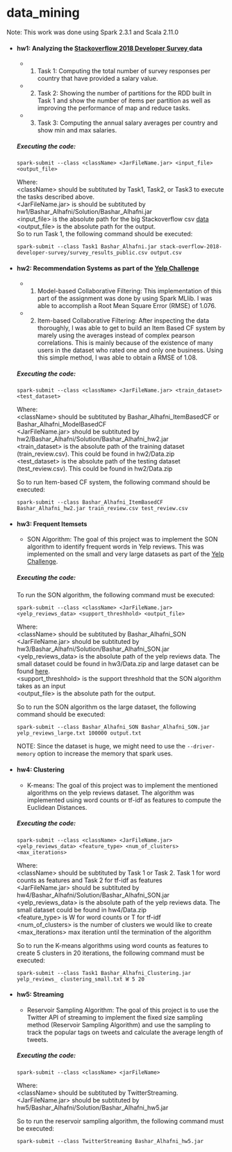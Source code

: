 # data_mining
Note: This work was done using Spark 2.3.1 and Scala 2.11.0
* #### hw1: Analyzing the [Stackoverflow 2018 Developer Survey ](https://www.kaggle.com/stackoverflow/stack-overflow-2018-developer-survey) data ####
  * 1) Task 1: Computing the total number of survey responses per country that have provided a salary value.
  * 2) Task 2: Showing the number of partitions for the RDD built in Task 1 and show the number of items per partition as well as improving the performance of map and reduce tasks.
  * 3) Task 3: Computing the annual salary averages per country and show min and max salaries.
  
  ##### Executing the code:
  ```
  spark-submit --class <className> <JarFileName.jar> <input_file> <output_file>
  ```
  Where:<br/>
  \<className> should be subtituted by Task1, Task2, or Task3 to execute the tasks described above. <br />
  <JarFileName.jar> is should be subtituted by hw1/Bashar_Alhafni/Solution/Bashar_Alhafni.jar <br />
  <input_file> is the absolute path for the big Stackoverflow csv [data](https://www.kaggle.com/stackoverflow/stack-overflow-2018-developer-survey)<br />
  <output_file> is the absolute path for the output. <br />
  So to run Task 1, the following command should be executed:
  ```
  spark-submit --class Task1 Bashar_Alhafni.jar stack-overflow-2018-developer-survey/survey_results_public.csv output.csv
  ```
   
  
* #### hw2: Recommendation Systems as part of the [Yelp Challenge](https://www.yelp.com/dataset/challenge) ####
  
  * 1) Model-based Collaborative Filtering:
    This implementation of this part of the assignment was done by using Spark MLlib. I was able to accomplish a Root Mean Square Error (RMSE) of 1.076.

  * 2) Item-based Collaborative Filtering: After inspecting the data thoroughly, I was able to get to build an Item Based CF system by marely using the averages instead of complex pearson correlations. This is mainly because of the existence of many users in the dataset who rated one and only one business. 
 Using this simple method, I was able to obtain a RMSE of 1.08.

  ##### Executing the code:
  
  ```
  spark-submit --class <className> <JarFileName.jar> <train_dataset> <test_dataset>
  ```
  Where:<br/>
  \<className> should be subtituted by Bashar_Alhafni_ItemBasedCF or Bashar_Alhafni_ModelBasedCF <br />
  <JarFileName.jar> should be subtituted by hw2/Bashar_Alhafni/Solution/Bashar_Alhafni_hw2.jar <br />
  <train_dataset> is the absolute path of the training dataset (train_review.csv). This could be found in hw2/Data.zip <br />
  <test_dataset> is the absolute path of the testing dataset (test_review.csv). This could be found in hw2/Data.zip <br />
  
  So to run Item-based CF system, the following command should be executed:
  
   ```
   spark-submit --class Bashar_Alhafni_ItemBasedCF Bashar_Alhafni_hw2.jar train_review.csv test_review.csv
   ```

* #### hw3: Frequent Itemsets ####
  
  * SON Algorithm: The goal of this project was to implement the SON algorithm to identify frequent words in Yelp reviews. This was implemented on the small and very large datasets as part of the [Yelp Challenge](https://www.yelp.com/dataset/challenge).
  
   ##### Executing the code:
  
    To run the SON algorithm, the following command must be executed:
    ```
    spark-submit --class <className> <JarFileName.jar> <yelp_reviews_data> <support_threshhold> <output_file>
    ```
     Where:<br/>
    \<className> should be subtituted by Bashar_Alhafni_SON  <br />
    <JarFileName.jar> should be subtituted by hw3/Bashar_Alhafni/Solution/Bashar_Alhafni_SON.jar <br />
    <yelp_reviews_data> is the absolute path of the yelp reviews data. The small dataset could be found in hw3/Data.zip and large dataset can be found [here](https://drive.google.com/file/d/1Yi2iy5jV96Q8q6FAitw8WWeeZe8hT1Nj/view). <br/>
    <support_threshhold> is the support threshhold that the SON algorithm takes as an input<br />
     <output_file> is the absolute path for the output. <br />

     So to run the SON algorithm os the large dataset, the following command should be executed:
    ```
    spark-submit --class Bashar_Alhafni_SON Bashar_Alhafni_SON.jar yelp_reviews_large.txt 100000 output.txt
    ```

    NOTE: Since the dataset is huge, we might need to use the ```--driver-memory``` option to increase the memory that spark uses.

* #### hw4: Clustering ####
  * K-means: The goal of this project was to implement the mentioned algorithms on the yelp reviews dataset. The algorithm was implemented using word counts or tf-idf as features to compute the Euclidean Distances. 
   
   ##### Executing the code:
   
    ```
    spark-submit --class <className> <JarFileName.jar> <yelp_reviews_data> <feature_type> <num_of_clusters> <max_iterations>
    ```
    
    Where:<br/>
    \<className> should be subtituted by Task 1 or Task 2. Task 1 for word counts as features and Task 2 for tf-idf as features<br />
    <JarFileName.jar> should be subtituted by hw4/Bashar_Alhafni/Solution/Bashar_Alhafni_SON.jar <br />
    <yelp_reviews_data> is the absolute path of the yelp reviews data. The small dataset could be found in hw4/Data.zip<br/>
    <feature_type> is W for word counts or T for tf-idf <br />
    <num_of_clusters> is the number of clusters we would like to create<br />
    <max_iterations> max iteration until the termination of the algorithm <br />

    So to run the K-means algorithms using word counts as features to create 5 clusters in 20 iterations, the following command must be executed:
    
    ```
    spark-submit --class Task1 Bashar_Alhafni_Clustering.jar yelp_reviews_ clustering_small.txt W 5 20
    ```

   
* #### hw5: Streaming ####
  * Reservoir Sampling Algorithm: The goal of this project is to use the Twitter API of streaming to implement the fixed size sampling method (Reservoir Sampling Algorithm) and use the sampling to track the popular tags on tweets and calculate the average length of tweets.
  
   ##### Executing the code:
   
   ```
   spark-submit --class <className> <jarFileName>
   ```
   
   Where:<br/>
    \<className> should be subtituted by TwitterStreaming. <br />
    <JarFileName.jar> should be subtituted by hw5/Bashar_Alhafni/Solution/Bashar_Alhafni_hw5.jar <br />
   
   So to run the reservoir sampling algorithm, the following command must be executed:
   
   ```
   spark-submit --class TwitterStreaming Bashar_Alhafni_hw5.jar
   ```
  
